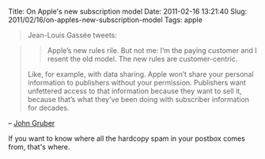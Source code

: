 Title: On Apple's new subscription model
Date: 2011-02-16 13:21:40
Slug: 2011/02/16/on-apples-new-subscription-model
Tags: apple

> Jean-Louis Gassée tweets:

>
>> Apple’s new rules rile. But not me: I’m the paying customer and I resent
the old model. The new rules are customer-centric.
>
> Like, for example, with data sharing. Apple won’t share your personal
information to publishers without your permission. Publishers want unfettered
access to that information because they want to sell it, because that’s what
they’ve been doing with subscriber information for decades.

– [John Gruber][1]

If you want to know where all the hardcopy spam in your postbox comes from,
that's where.

   [1]: http://daringfireball.net/linked/2011/02/15/gassee-subscriptions
